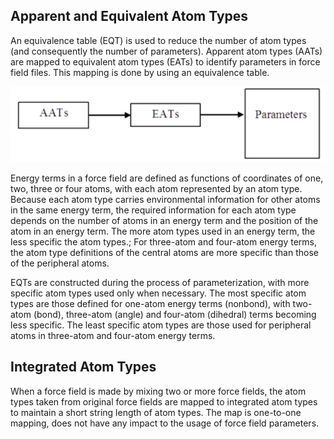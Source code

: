 ## Apparent and Equivalent Atom Types

An equivalence table (EQT) is used to reduce the number of atom types (and consequently the number of parameters). Apparent atom types (AATs) are mapped to equivalent atom types (EATs) to identify parameters in force field files. This mapping is done by using an equivalence table.

![alt text](image-3.png)
 
Energy terms in a force field are defined as functions of coordinates of one, two, three or four atoms, with each atom represented by an atom type. Because each atom type carries environmental information for other atoms in the same energy term, the required information for each atom type depends on the number of atoms in an energy term and the position of the atom in an energy term. The more atom types used in an energy term, the less specific the atom types.; For three-atom and four-atom energy terms, the atom type definitions of the central atoms are more specific than those of the peripheral atoms. 

EQTs are constructed during the process of parameterization, with more specific atom types used only when necessary. The most specific atom types are those defined for one-atom energy terms (nonbond), with two-atom (bond), three-atom (angle) and four-atom (dihedral) terms becoming less specific. The least specific atom types are those used for peripheral atoms in three-atom and four-atom energy terms. 

## Integrated Atom Types

When a force field is made by mixing two or more force fields, the atom types taken from original force fields are mapped to integrated atom types to maintain a short string length of atom types. The map is one-to-one mapping, does not have any impact to the usage of force field parameters. 
